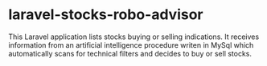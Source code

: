 # laravel-stocks-robo-advisor
This Laravel application lists stocks buying or selling indications. It receives information from an artificial intelligence procedure writen in MySql which automatically scans for technical filters and decides to buy or sell stocks.
